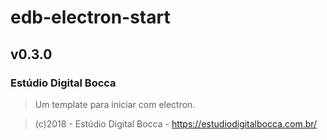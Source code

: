 # edb-electron-start

## v0.3.0

### Estúdio Digital Bocca

> Um template para iniciar com electron.

> (c)2018 - Estúdio Digital Bocca - https://estudiodigitalbocca.com.br/
